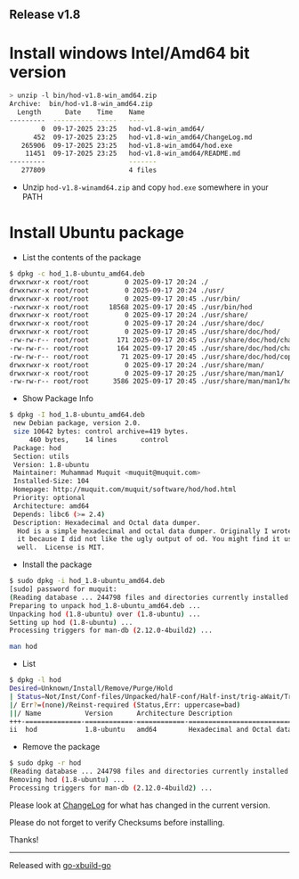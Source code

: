 ## Release v1.8

# Install windows Intel/Amd64 bit version

```bash
> unzip -l bin/hod-v1.8-win_amd64.zip
Archive:  bin/hod-v1.8-win_amd64.zip
  Length      Date    Time    Name
---------  ---------- -----   ----
        0  09-17-2025 23:25   hod-v1.8-win_amd64/
      452  09-17-2025 23:25   hod-v1.8-win_amd64/ChangeLog.md
   265906  09-17-2025 23:25   hod-v1.8-win_amd64/hod.exe
    11451  09-17-2025 23:25   hod-v1.8-win_amd64/README.md
---------                     -------
   277809                     4 files
```

* Unzip `hod-v1.8-winamd64.zip` and copy `hod.exe` somewhere in your PATH

# Install Ubuntu package

* List the contents of the package

```bash
$ dpkg -c hod_1.8-ubuntu_amd64.deb
drwxrwxr-x root/root         0 2025-09-17 20:24 ./
drwxrwxr-x root/root         0 2025-09-17 20:24 ./usr/
drwxrwxr-x root/root         0 2025-09-17 20:45 ./usr/bin/
-rwxrwxr-x root/root     18568 2025-09-17 20:45 ./usr/bin/hod
drwxrwxr-x root/root         0 2025-09-17 20:24 ./usr/share/
drwxrwxr-x root/root         0 2025-09-17 20:24 ./usr/share/doc/
drwxrwxr-x root/root         0 2025-09-17 20:45 ./usr/share/doc/hod/
-rw-rw-r-- root/root       171 2025-09-17 20:45 ./usr/share/doc/hod/changelog.Debian.gz
-rw-rw-r-- root/root       164 2025-09-17 20:45 ./usr/share/doc/hod/changelog.gz
-rw-rw-r-- root/root        71 2025-09-17 20:45 ./usr/share/doc/hod/copyright
drwxrwxr-x root/root         0 2025-09-17 20:24 ./usr/share/man/
drwxrwxr-x root/root         0 2025-09-17 20:25 ./usr/share/man/man1/
-rw-rw-r-- root/root      3586 2025-09-17 20:45 ./usr/share/man/man1/hod.1.gz
```

* Show Package Info
```bash
$ dpkg -I hod_1.8-ubuntu_amd64.deb
 new Debian package, version 2.0.
 size 10642 bytes: control archive=419 bytes.
     460 bytes,    14 lines      control
 Package: hod
 Section: utils
 Version: 1.8-ubuntu
 Maintainer: Muhammad Muquit <muquit@muquit.com>
 Installed-Size: 104
 Homepage: http://muquit.com/muquit/software/hod/hod.html
 Priority: optional
 Architecture: amd64
 Depends: libc6 (>= 2.4)
 Description: Hexadecimal and Octal data dumper.
  Hod is a simple hexadecimal and octal data dumper. Originally I wrote
  it because I did not like the ugly output of od. You might find it useful as
  well.  License is MIT.
```


* Install the package

```bash
$ sudo dpkg -i hod_1.8-ubuntu_amd64.deb
[sudo] password for muquit:
(Reading database ... 244798 files and directories currently installed.)
Preparing to unpack hod_1.8-ubuntu_amd64.deb ...
Unpacking hod (1.8-ubuntu) over (1.8-ubuntu) ...
Setting up hod (1.8-ubuntu) ...
Processing triggers for man-db (2.12.0-4build2) ...
```
```bash
man hod
```

* List
```bash
$ dpkg -l hod
Desired=Unknown/Install/Remove/Purge/Hold
| Status=Not/Inst/Conf-files/Unpacked/halF-conf/Half-inst/trig-aWait/Trig-pend
|/ Err?=(none)/Reinst-required (Status,Err: uppercase=bad)
||/ Name           Version      Architecture Description
+++-==============-============-============-==================================
ii  hod            1.8-ubuntu   amd64        Hexadecimal and Octal data dumper.
```

* Remove the package
```bash
$ sudo dpkg -r hod
(Reading database ... 244798 files and directories currently installed.)
Removing hod (1.8-ubuntu) ...
Processing triggers for man-db (2.12.0-4build2) ...
```

Please look at [ChangeLog](ChangeLog.md) for what has changed in the current version.

Please do not forget to verify Checksums before installing.

Thanks!

---
Released with [go-xbuild-go](https://github.com/muquit/go-xbuild-go)
